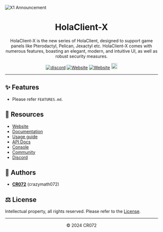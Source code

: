 ![X1 Announcement](https://github.com/HolaClient/X/assets/102372274/060b06ee-a8b4-4715-9f36-eb12232019a5)

<h1 align="center" dir="auto">HolaClient-X</h1>
<p align="center">
HolaClient-X is the new series of HolaClient, designed to support game panels like Pterodactyl, Pelican, Jexactyl etc. HolaClient-X comes with numerous features, boasting an elegant, modern, and intuitive UI, as well as robust security measures.
</p>
<p align="center">
  <a href="https://discord.gg/CvqRH9TrYK"><img src="https://img.shields.io/discord/1038719273658499072?color=blue&label=Discord&logo=HolaClient&logoColor=blue" alt="discord" /></a>
  <a href="https://holaclientx.tech/docs"><img alt="Website" src="https://img.shields.io/website?down_color=lightred&down_message=Offline&label=Docs&up_color=blue&up_message=Online&url=https://holaclientx.tech/docs"></a>
    <a href="https://demo.holaclientx.tech"><img alt="Website" src="https://img.shields.io/website?down_color=red&down_message=Offline&label=Demo&up_color=blue&up_message=Online&url=https://demo.holaclientx.tech"></a>
  <a  href="https://github.com/CR072/HolaClient/stargazers"><img src="https://img.shields.io/github/stars/HolaClient/X?label=Stars %E2%AD%90" height="20"/></a>
</p>

---

## ✨ Features

* Please refer `FEATURES.md`.

## 🔗 Resources

* [Website](https://holaclient.dev)<br>
* [Documentation](https://docs.holaclient.dev)<br>
* [Usage guide](https://docs.holaclient.dev/guide)<br>
* [API Docs](https://docs.holaclient.dev/api)<br>
* [Console](https://console.holaclient.dev)<br>
* [Community](https://community.holaclient.dev)<br>
* [Discord](https://discord.gg/CvqRH9TrYK)


## 📝 Authors

- [**CR072**](https://github.com/CR072) (crazymath072)

## ⚖️ License

Intellectual property, all rights reserved. Please refer to the [License](https://github.com/HolaClient/X/blob/master/LICENSE).

---

<p align="center">
© 2024 CR072
</p>
